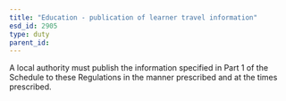 ```yaml
---
title: "Education - publication of learner travel information"
esd_id: 2905
type: duty
parent_id:  
---
```


A local authority must publish the information specified in Part 1 of the Schedule to these Regulations in the manner prescribed and at the times prescribed.

